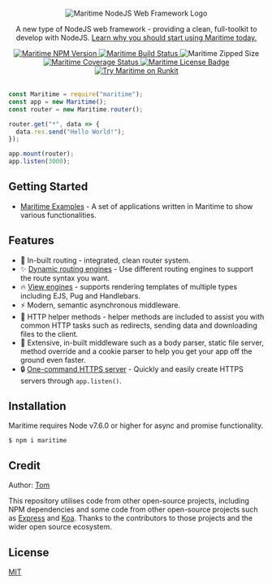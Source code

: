 <div align="center">
  <br>
  <img src="https://i.imgur.com/psmyh0O.png" alt="Maritime NodeJS Web Framework Logo">

  <p>A new type of NodeJS web framework - providing a clean, full-toolkit to develop with NodeJS. <a href="./docs/why-use-maritime.md">Learn why you should start using Maritime today.</a></p>

  <a href="https://npmjs.org/package/maritime">
    <img src="https://img.shields.io/npm/v/maritime?color=blue" alt="Maritime NPM Version">
  </a>
  
  <a href="https://travis-ci.org/TomPrograms/maritime">
    <img src="https://travis-ci.org/TomPrograms/maritime.svg?branch=master" alt="Maritime Build Status">
  </a>

  <img src="https://img.shields.io/bundlephobia/minzip/maritime" alt="Maritime Zipped Size">

  <a href="https://coveralls.io/github/TomPrograms/maritime?branch=master">
    <img src="https://coveralls.io/repos/github/TomPrograms/maritime/badge.svg?branch=master&service=github" alt="Maritime Coverage Status">
  </a>

  <a href="./LICENSE">
    <img src="https://img.shields.io/badge/license-MIT-blue" alt="Maritime License Badge">
  </a>

  <a href="https://npm.runkit.com/maritime">
    <img src="https://img.shields.io/badge/try%20on%20runkit-maritime-brightgreen" alt="Try Maritime on Runkit">
  </a>
</div>
<br>

```js
const Maritime = require("maritime");
const app = new Maritime();
const router = new Maritime.router();

router.get("*", data => {
  data.res.send("Hello World!");
});

app.mount(router);
app.listen(3000);
```

## Getting Started

- [Maritime Examples](https://github.com/TomPrograms/maritime-examples) - A set of applications written in Maritime to show various functionalities.

## Features

- 🚌 In-built routing - integrated, clean router system.
- ✨ [Dynamic routing engines](./docs/routing-engines.md) - Use different routing engines to support the route syntax you want.
- 🔥 [View engines](./docs/view-engines.md) - supports rendering templates of multiple types including EJS, Pug and Handlebars.
- ⚡️ Modern, semantic asynchronous middleware.
- 🔧 HTTP helper methods - helper methods are included to assist you with common HTTP tasks such as redirects, sending data and downloading files to the client.
- 📕 Extensive, in-built middleware such as a body parser, static file server, method override and a cookie parser to help you get your app off the ground even faster.
- 🔒 [One-command HTTPS server](./docs/https-secure-server.md) - Quickly and easily create HTTPS servers through `app.listen()`.

## Installation

Maritime requires Node v7.6.0 or higher for async and promise functionality.

```
$ npm i maritime
```

## Credit

Author: [Tom](https://github.com/TomPrograms)

This repository utilises code from other open-source projects, including NPM dependencies and some code from other open-source projects such as [Express](https://github.com/expressjs/express) and [Koa](https://github.com/koajs/koa). Thanks to the contributors to those projects and the wider open source ecosystem.

## License

[MIT](LICENSE)
